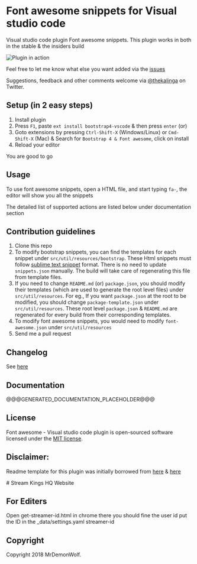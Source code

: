 Font awesome snippets for Visual studio code
===========================

Visual studio code plugin Font awesome snippets. This plugin works in both in the stable & the insiders build

![Plugin in action](help.gif)

Feel free to let me know what else you want added via the [issues](https://github.com/thekalinga/bootstrap4-vscode/issues)

Suggestions, feedback and other comments welcome via [@thekalinga](https://twitter.com/thekalinga) on Twitter.

## Setup (in 2 easy steps)

1. Install plugin
  1. Press `F1`, paste `ext install bootstrap4-vscode` & then press `enter` (or)
  2. Goto extensions by pressing `Ctrl-Shift-X` (Windows/Linux) or `Cmd-Shift-X` (Mac) & Search for `Bootstrap 4 & Font awesome`, click on install
2. Reload your editor

You are good to go

## Usage

To use font awesome snippets, open a HTML file, and start typing `fa-`, the editor will show you all the snippets

The detailed list of supported actions are listed below under documentation section

## Contribution guidelines

1. Clone this repo
2. To modify bootstrap snippets, you can find the templates for each snippet under `src/util/resources/bootstrap`. These Html snippets must follow [sublime text snippet](http://docs.sublimetext.info/en/latest/extensibility/snippets.html) format. There is no need to update `snippets.json` manually. The build will take care of regenerating this file from template files.
3. If you need to change `README.md` (or) `package.json`, you should modify their templates (which are used to generate the root level files) under `src/util/resources`. For eg., If you want `package.json` at the root to be modified, you should change `package-template.json` under `src/util/resources`. These root level `package.json` & `README.md` are regenerated for every build from their corresponding templates.
4. To modify font awesome snippets, you would need to modify `font-awesome.json` under `src/util/resources`
5. Send me a pull request

## Changelog

See [here](CHANGELOG.md)

## Documentation
@@@GENERATED_DOCUMENTATION_PLACEHOLDER@@@

## License

Font awesome - Visual studio code plugin is open-sourced software licensed under the [MIT license](http://opensource.org/licenses/MIT).


## Disclaimer:

Readme template for this plugin was initially borrowed from [here](https://github.com/bodiam/intellij-bootstrap3) & [here](https://github.com/JasonMortonNZ/bs3-sublime-plugin)

﻿# Stream Kings HQ Website

## For Editers

Open get-streamer-id.html in chrome there you should fine the user id put the ID  in the _data/settings.yaml streamer-id

## Copyright

Copyright 2018 MrDemonWolf.

